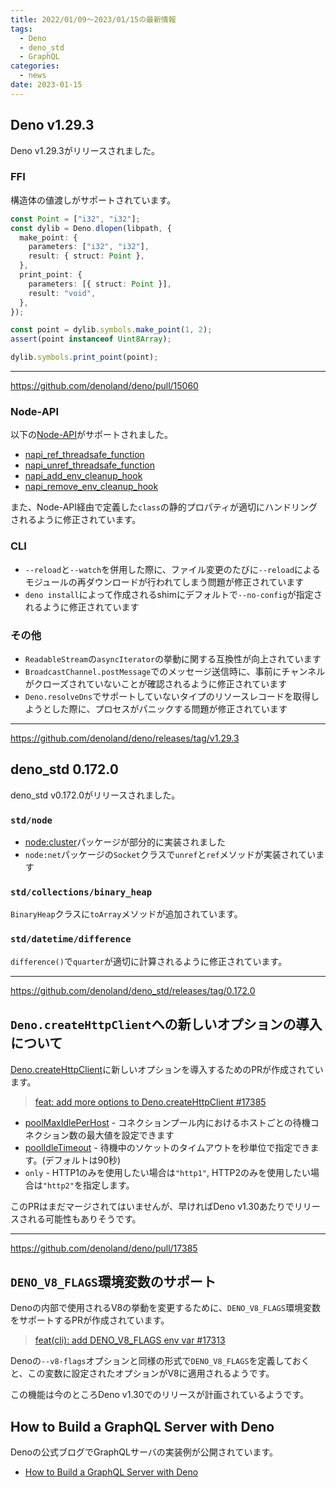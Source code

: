 ```yaml
---
title: 2022/01/09〜2023/01/15の最新情報
tags:
  - Deno
  - deno_std
  - GraphQL
categories:
  - news
date: 2023-01-15
---
```


## Deno v1.29.3

Deno v1.29.3がリリースされました。

### FFI

構造体の値渡しがサポートされています。
    
```typescript
const Point = ["i32", "i32"];
const dylib = Deno.dlopen(libpath, {
  make_point: {
    parameters: ["i32", "i32"],
    result: { struct: Point },
  },
  print_point: {
    parameters: [{ struct: Point }],
    result: "void",
  },
});

const point = dylib.symbols.make_point(1, 2);
assert(point instanceof Uint8Array);

dylib.symbols.print_point(point);
```

---

https://github.com/denoland/deno/pull/15060

### Node-API

以下の[Node-API](https://nodejs.org/docs/latest-v18.x/api/n-api.html)がサポートされました。

- [napi_ref_threadsafe_function](https://nodejs.org/docs/latest-v18.x/api/n-api.html#napi_ref_threadsafe_function)
- [napi_unref_threadsafe_function](https://nodejs.org/docs/latest-v18.x/api/n-api.html#napi_unref_threadsafe_function)
- [napi_add_env_cleanup_hook](https://nodejs.org/docs/latest-v18.x/api/n-api.html#napi_add_env_cleanup_hook)
- [napi_remove_env_cleanup_hook](https://nodejs.org/docs/latest-v18.x/api/n-api.html#napi_remove_env_cleanup_hook)

また、Node-API経由で定義した`class`の静的プロパティが適切にハンドリングされるように修正されています。

### CLI

- `--reload`と`--watch`を併用した際に、ファイル変更のたびに`--reload`によるモジュールの再ダウンロードが行われてしまう問題が修正されています
- `deno install`によって作成されるshimにデフォルトで`--no-config`が指定されるように修正されています

### その他
    
- `ReadableStream`の`asyncIterator`の挙動に関する互換性が向上されています
- `BroadcastChannel.postMessage`でのメッセージ送信時に、事前にチャンネルがクローズされていないことが確認されるように修正されています
- `Deno.resolveDns`でサポートしていないタイプのリソースレコードを取得しようとした際に、プロセスがパニックする問題が修正されています

---

https://github.com/denoland/deno/releases/tag/v1.29.3

## deno_std 0.172.0

deno_std v0.172.0がリリースされました。

### `std/node`

* [node:cluster](https://nodejs.org/docs/latest-v18.x/api/cluster.html)パッケージが部分的に実装されました
* `node:net`パッケージの`Socket`クラスで`unref`と`ref`メソッドが実装されています

### `std/collections/binary_heap`

`BinaryHeap`クラスに`toArray`メソッドが追加されています。

### `std/datetime/difference`

`difference()`で`quarter`が適切に計算されるように修正されています。

---

https://github.com/denoland/deno_std/releases/tag/0.172.0

## `Deno.createHttpClient`への新しいオプションの導入について

[Deno.createHttpClient](https://deno.land/api@v1.29.3?s=Deno.createHttpClient&unstable)に新しいオプションを導入するためのPRが作成されています。

> [feat: add more options to Deno.createHttpClient #17385](https://github.com/denoland/deno/pull/17385)

* [poolMaxIdlePerHost](https://docs.rs/reqwest/0.11.13/reqwest/struct.ClientBuilder.html#method.pool_max_idle_per_host) - コネクションプール内におけるホストごとの待機コネクション数の最大値を設定できます
* [poolIdleTimeout](https://docs.rs/reqwest/0.11.13/reqwest/struct.ClientBuilder.html#method.pool_idle_timeout) - 待機中のソケットのタイムアウトを秒単位で指定できます。(デフォルトは90秒)
* `only` - HTTP1のみを使用したい場合は`"http1"`, HTTP2のみを使用したい場合は`"http2"`を指定します。

このPRはまだマージされてはいませんが、早ければDeno v1.30あたりでリリースされる可能性もありそうです。

---

https://github.com/denoland/deno/pull/17385

## `DENO_V8_FLAGS`環境変数のサポート

Denoの内部で使用されるV8の挙動を変更するために、`DENO_V8_FLAGS`環境変数をサポートするPRが作成されています。

> [feat(cli): add DENO_V8_FLAGS env var #17313](https://github.com/denoland/deno/pull/17313)

Denoの`--v8-flags`オプションと同様の形式で`DENO_V8_FLAGS`を定義しておくと、この変数に設定されたオプションがV8に適用されるようです。

この機能は今のところDeno v1.30でのリリースが計画されているようです。

## How to Build a GraphQL Server with Deno

Denoの公式ブログでGraphQLサーバの実装例が公開されています。

* [How to Build a GraphQL Server with Deno](https://deno.com/blog/build-a-graphql-server-with-deno)
